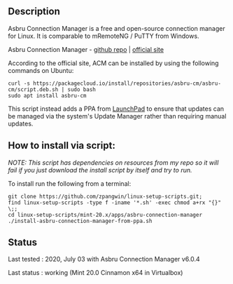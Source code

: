 

## Description

Asbru Connection Manager is a free and open-source connection manager for Linux. It is comparable to mRemoteNG / PuTTY from Windows.

Asbru Connection Manager - [github repo](https://github.com/asbru-cm/asbru-cm) | [official site](https://www.asbru-cm.net/)

According to the official site, ACM can be installed by using the following commands on Ubuntu:

```
curl -s https://packagecloud.io/install/repositories/asbru-cm/asbru-cm/script.deb.sh | sudo bash
sudo apt install asbru-cm
```

This script instead adds a PPA from [LaunchPad](https://launchpad.net/~asbru-cm/+archive/ubuntu/releases) to ensure that updates can be managed via the system's Update Manager rather than requiring manual updates.


## How to install via script:

*NOTE: This script has dependencies on resources from my repo so it will fail if you just download the install script by itself and try to run.*

To install run the following from a terminal:

```
git clone https://github.com/zpangwin/linux-setup-scripts.git;
find linux-setup-scripts -type f -iname '*.sh' -exec chmod a+rx "{}" \;;
cd linux-setup-scripts/mint-20.x/apps/asbru-connection-manager
./install-asbru-connection-manager-from-ppa.sh
```

## Status

Last tested : 2020, July 03 with Asbru Connection Manager v6.0.4

Last status : working (Mint 20.0 Cinnamon x64 in Virtualbox)


